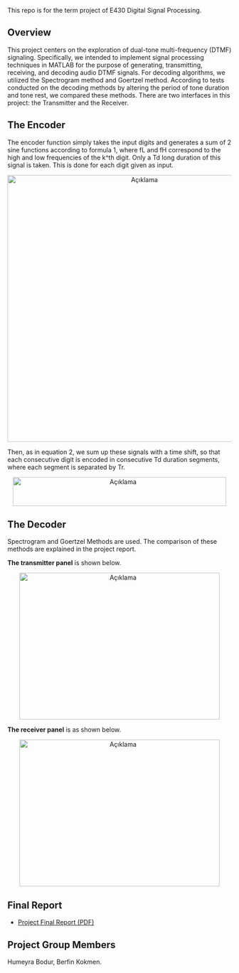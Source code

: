 This repo is for the term project of E430 Digital Signal Processing.

## **Overview**  
This project centers on the exploration of dual-tone multi-frequency (DTMF) signaling. Specifically, we intended to implement signal processing techniques in
MATLAB for the purpose of generating, transmitting, receiving, and decoding audio DTMF signals. For decoding algorithms, we utilized the Spectrogram method and Goertzel
method. According to tests conducted on the decoding methods by altering the period of tone duration and tone rest, we compared these methods. There are two interfaces in this project: the Transmitter and the Receiver.


## **The Encoder**
The encoder function simply takes the input digits and generates a sum of 2 sine functions according to formula 1, where fL and fH correspond to the high and low
frequencies of the k^th digit. Only a Td long duration of this signal is taken. This is done for each digit given as input.

<p align="center">
  <img src="https://github.com/user-attachments/assets/059dd418-4bac-481b-9bc0-bda720f5316d" alt="Açıklama" width="600"/>
</p>

Then, as in equation 2, we sum up these signals with a time shift, so that each consecutive
digit is encoded in consecutive Td duration segments, where each segment is separated by Tr.

<p align="center">
  <img width="480" height="65" src="https://github.com/user-attachments/assets/ce5c5363-455c-41b1-8f23-a02fb9c9054d" alt="Açıklama" width="600"/>
</p>

## **The Decoder**

Spectrogram and Goertzel Methods are used. The comparison of these methods are explained in the project report.

**The transmitter panel** is shown below.

<p align="center">
  <img width="450" height="330" src="https://github.com/user-attachments/assets/66c723e9-139c-42c3-a31c-b704ec06acf2" alt="Açıklama" width="600"/>
</p>


**The receiver panel** is as shown below.

<p align="center">
  <img width="450" height="330" src="https://github.com/user-attachments/assets/17f3d6c4-4778-44ef-a5bd-1c053188d6de" alt="Açıklama" width="600"/>
</p>


## Final Report
- [Project Final Report (PDF)](https://github.com/berfinkokmen/Evaluation-and-Implementation-of-DTMF-Signaling/blob/main/430report.pdf)
  
## Project Group Members
Humeyra Bodur, Berfin Kokmen.

